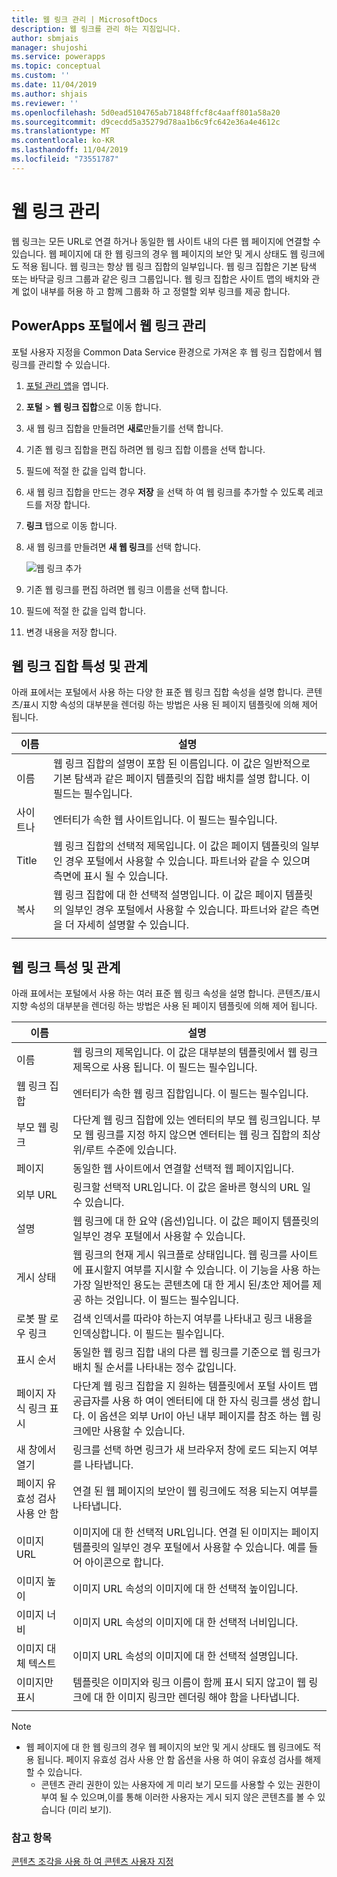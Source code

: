 ```yaml
---
title: 웹 링크 관리 | MicrosoftDocs
description: 웹 링크를 관리 하는 지침입니다.
author: sbmjais
manager: shujoshi
ms.service: powerapps
ms.topic: conceptual
ms.custom: ''
ms.date: 11/04/2019
ms.author: shjais
ms.reviewer: ''
ms.openlocfilehash: 5d0ead5104765ab71848ffcf8c4aaff801a58a20
ms.sourcegitcommit: d9cecdd5a35279d78aa1b6c9fc642e36a4e4612c
ms.translationtype: MT
ms.contentlocale: ko-KR
ms.lasthandoff: 11/04/2019
ms.locfileid: "73551787"
---
```

# <a name="manage-web-links"></a>웹 링크 관리

웹 링크는 모든 URL로 연결 하거나 동일한 웹 사이트 내의 다른 웹 페이지에 연결할 수 있습니다. 웹 페이지에 대 한 웹 링크의 경우 웹 페이지의 보안 및 게시 상태도 웹 링크에도 적용 됩니다. 웹 링크는 항상 웹 링크 집합의 일부입니다. 웹 링크 집합은 기본 탐색 또는 바닥글 링크 그룹과 같은 링크 그룹입니다. 웹 링크 집합은 사이트 맵의 배치와 관계 없이 내부를 허용 하 고 함께 그룹화 하 고 정렬할 외부 링크를 제공 합니다.

## <a name="manage-web-links-in-powerapps-portals"></a>PowerApps 포털에서 웹 링크 관리

포털 사용자 지정을 Common Data Service 환경으로 가져온 후 웹 링크 집합에서 웹 링크를 관리할 수 있습니다.

1. [포털 관리 앱](configure-portal.md)을 엽니다.

2. **포털** > **웹 링크 집합**으로 이동 합니다.

3. 새 웹 링크 집합을 만들려면 **새로**만들기를 선택 합니다.

4. 기존 웹 링크 집합을 편집 하려면 웹 링크 집합 이름을 선택 합니다.

5. 필드에 적절 한 값을 입력 합니다.

6. 새 웹 링크 집합을 만드는 경우 **저장** 을 선택 하 여 웹 링크를 추가할 수 있도록 레코드를 저장 합니다.

7. **링크** 탭으로 이동 합니다.

8. 새 웹 링크를 만들려면 **새 웹 링크**를 선택 합니다.

    ![웹 링크 추가](../media/add-web-link.png "웹 링크 추가")

9. 기존 웹 링크를 편집 하려면 웹 링크 이름을 선택 합니다.

9. 필드에 적절 한 값을 입력 합니다.

6. 변경 내용을 저장 합니다.

## <a name="web-link-set-attributes-and-relationships"></a>웹 링크 집합 특성 및 관계

아래 표에서는 포털에서 사용 하는 다양 한 표준 웹 링크 집합 속성을 설명 합니다. 콘텐츠/표시 지향 속성의 대부분을 렌더링 하는 방법은 사용 된 페이지 템플릿에 의해 제어 됩니다.

| 이름    | 설명                                                                                                                                                                                  |
|---------|----------------------------------------------------------------------------------------------------------------------------------------------------------------------------------------------|
| 이름    | 웹 링크 집합의 설명이 포함 된 이름입니다. 이 값은 일반적으로 기본 탐색과 같은 페이지 템플릿의 집합 배치를 설명 합니다. 이 필드는 필수입니다.                   |
| 사이트나 | 엔터티가 속한 웹 사이트입니다. 이 필드는 필수입니다.                                                                                                                             |
| Title   | 웹 링크 집합의 선택적 제목입니다. 이 값은 페이지 템플릿의 일부인 경우 포털에서 사용할 수 있습니다. 파트너와 같을 수 있으며 측면에 표시 될 수 있습니다.    |
| 복사    | 웹 링크 집합에 대 한 선택적 설명입니다. 이 값은 페이지 템플릿의 일부인 경우 포털에서 사용할 수 있습니다. 파트너와 같은 측면을 더 자세히 설명할 수 있습니다. |
||

## <a name="web-link-attributes-and-relationships"></a>웹 링크 특성 및 관계

아래 표에서는 포털에서 사용 하는 여러 표준 웹 링크 속성을 설명 합니다. 콘텐츠/표시 지향 속성의 대부분을 렌더링 하는 방법은 사용 된 페이지 템플릿에 의해 제어 됩니다.


|           이름           |                                                                                                               설명                                                                                                               |
|--------------------------|-----------------------------------------------------------------------------------------------------------------------------------------------------------------------------------------------------------------------------------------|
|           이름           |                                                          웹 링크의 제목입니다. 이 값은 대부분의 템플릿에서 웹 링크 제목으로 사용 됩니다. 이 필드는 필수입니다.                                                           |
|       웹 링크 집합       |                                                                                  엔터티가 속한 웹 링크 집합입니다. 이 필드는 필수입니다.                                                                                  |
|     부모 웹 링크      |                                      다단계 웹 링크 집합에 있는 엔터티의 부모 웹 링크입니다. 부모 웹 링크를 지정 하지 않으면 엔터티는 웹 링크 집합의 최상위/루트 수준에 있습니다.                                      |
|           페이지           |                                                                                          동일한 웹 사이트에서 연결할 선택적 웹 페이지입니다.                                                                                          |
|        외부 URL      |                                                                                링크할 선택적 URL입니다. 이 값은 올바른 형식의 URL 일 수 있습니다.                                                                                |
|       설명        |                                                              웹 링크에 대 한 요약 (옵션)입니다. 이 값은 페이지 템플릿의 일부인 경우 포털에서 사용할 수 있습니다.                                                              |
|     게시 상태     | 웹 링크의 현재 게시 워크플로 상태입니다. 웹 링크를 사이트에 표시할지 여부를 지시할 수 있습니다. 이 기능을 사용 하는 가장 일반적인 용도는 콘텐츠에 대 한 게시 된/초안 제어를 제공 하는 것입니다. 이 필드는 필수입니다. |
|    로봇 팔 로우 링크    |                                                           검색 인덱서를 따라야 하는지 여부를 나타내고 링크 내용을 인덱싱합니다. 이 필드는 필수입니다.                                                            |
|      표시 순서       |                                                  동일한 웹 링크 집합 내의 다른 웹 링크를 기준으로 웹 링크가 배치 될 순서를 나타내는 정수 값입니다.                                                  |
| 페이지 자식 링크 표시 |  다단계 웹 링크 집합을 지 원하는 템플릿에서 포털 사이트 맵 공급자를 사용 하 여이 엔터티에 대 한 자식 링크를 생성 합니다. 이 옵션은 외부 Url이 아닌 내부 페이지를 참조 하는 웹 링크에만 사용할 수 있습니다.  |
|    새 창에서 열기    |                                                                            링크를 선택 하면 링크가 새 브라우저 창에 로드 되는지 여부를 나타냅니다.                                                                             |
| 페이지 유효성 검사 사용 안 함  |                                                                       연결 된 웹 페이지의 보안이 웹 링크에도 적용 되는지 여부를 나타냅니다.                                                                       |
|        이미지 URL         |                                                   이미지에 대 한 선택적 URL입니다. 연결 된 이미지는 페이지 템플릿의 일부인 경우 포털에서 사용할 수 있습니다. 예를 들어 아이콘으로 합니다.                                                   |
|       이미지 높이       |                                                                                      이미지 URL 속성의 이미지에 대 한 선택적 높이입니다.                                                                                      |
|       이미지 너비        |                                                                                      이미지 URL 속성의 이미지에 대 한 선택적 너비입니다.                                                                                       |
|      이미지 대체 텍스트      |                                                                                   이미지 URL 속성의 이미지에 대 한 선택적 설명입니다.                                                                                    |
|    이미지만 표시    |                                                   템플릿은 이미지와 링크 이름이 함께 표시 되지 않고이 웹 링크에 대 한 이미지 링크만 렌더링 해야 함을 나타냅니다.                                                    |
|                          |                                                                                                                                                                                                                                         |

> [!Note]
> - 웹 페이지에 대 한 웹 링크의 경우 웹 페이지의 보안 및 게시 상태도 웹 링크에도 적용 됩니다. 페이지 유효성 검사 사용 안 함 옵션을 사용 하 여이 유효성 검사를 해제할 수 있습니다. 
>   - 콘텐츠 관리 권한이 있는 사용자에 게 미리 보기 모드를 사용할 수 있는 권한이 부여 될 수 있으며,이를 통해 이러한 사용자는 게시 되지 않은 콘텐츠를 볼 수 있습니다 (미리 보기).

### <a name="see-also"></a>참고 항목

[콘텐츠 조각을 사용 하 여 콘텐츠 사용자 지정](customize-content-snippets.md)
